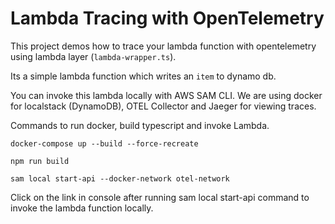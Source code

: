 # Lambda Tracing with OpenTelemetry

This project demos how to trace your lambda function with opentelemetry using lambda layer (`lambda-wrapper.ts`). 

Its a simple lambda function which writes an `item` to dynamo db.

You can invoke this lambda locally with AWS SAM CLI. We are using docker for localstack (DynamoDB), OTEL Collector
and Jaeger for viewing traces.

Commands to run docker, build typescript and invoke Lambda.

```
docker-compose up --build --force-recreate

npm run build

sam local start-api --docker-network otel-network

```

Click on the link in console after running sam local start-api command to invoke the lambda function locally.